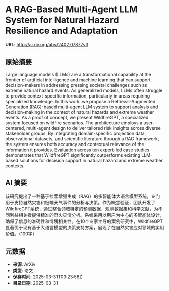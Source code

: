 # A RAG-Based Multi-Agent LLM System for Natural Hazard Resilience and Adaptation

**URL**: http://arxiv.org/abs/2402.07877v3

## 原始摘要

Large language models (LLMs) are a transformational capability at the
frontier of artificial intelligence and machine learning that can support
decision-makers in addressing pressing societal challenges such as extreme
natural hazard events. As generalized models, LLMs often struggle to provide
context-specific information, particularly in areas requiring specialized
knowledge. In this work, we propose a Retrieval-Augmented Generation
(RAG)-based multi-agent LLM system to support analysis and decision-making in
the context of natural hazards and extreme weather events. As a proof of
concept, we present WildfireGPT, a specialized system focused on wildfire
scenarios. The architecture employs a user-centered, multi-agent design to
deliver tailored risk insights across diverse stakeholder groups. By
integrating domain-specific projection data, observational datasets, and
scientific literature through a RAG framework, the system ensures both accuracy
and contextual relevance of the information it provides. Evaluation across ten
expert-led case studies demonstrates that WildfireGPT significantly outperforms
existing LLM-based solutions for decision support in natural hazard and extreme
weather contexts.


## AI 摘要

该研究提出了一种基于检索增强生成（RAG）的多智能体大语言模型系统，专门用于支持自然灾害和极端天气事件的分析与决策。作为概念验证，团队开发了WildfireGPT系统，通过整合领域特定的预测数据、观测数据集和科学文献，为不同利益相关者提供精准的野火灾情分析。系统采用以用户为中心的多智能体设计，确保了信息的准确性和情境相关性。在10个专家主导的案例研究中，WildfireGPT显著优于现有基于大语言模型的决策支持方案，展现了在自然灾害应对领域的实用价值。（100字）

## 元数据

- **来源**: ArXiv
- **类型**: 论文
- **保存时间**: 2025-03-31T03:23:58Z
- **目录日期**: 2025-03-31
